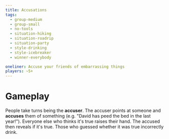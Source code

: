 ```yaml
---
title: Accusations
tags:
  - group-medium
  - group-small
  - no-tools
  - situation-hiking
  - situation-roadrip
  - situation-party
  - style-drinking
  - style-icebreaker
  - winner-everybody

oneliner: Accuse your friends of embarrassing things
players: ~5+
---
```

# Gameplay

People take turns being the **accuser**. The accuser points at someone and
**accuses** them of something (e.g. "David has peed the bed in the last year!").
Everyone else who thinks it's true raises their hand. The accused then reveals
if it's true. Those who guessed whether it was true incorrectly drink.
